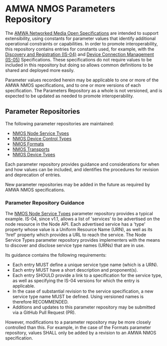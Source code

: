 # AMWA NMOS Parameters Repository

The [AMWA Networked Media Open Specifications](https://github.com/AMWA-TV/nmos) are intended to support extensibility, using constants for parameter values that identify additional operational constraints or capabilities. In order to promote interoperability, this repository contains entries for constants used, for example, with the [Discovery and Registration (IS-04)](https://github.com/AMWA-TV/nmos-discovery-registration) and [Device Connection Management (IS-05)](https://github.com/AMWA-TV/nmos-device-connection-management) Specifications. These specifications do not require values to be included in this repository but doing so allows common definitions to be shared and deployed more easily.

Parameter values recorded herein may be applicable to one or more of the AMWA NMOS specifications, and to one or more versions of each specification. The Parameters Repository as a whole is not versioned, and is expected to be updated as needed to promote interoperability.

## Parameter Repositories

The following parameter repositories are maintained:

- [NMOS Node Service Types](node-service-types/)
- [NMOS Device Control Types](device-control-types/)
- [NMOS Formats](formats/)
- [NMOS Transports](transports/)
- [NMOS Device Types](device-types/)

Each parameter repository provides guidance and considerations for when and how values can be included, and identifies the procedures for revision and deprecation of entries.

New parameter repositories may be added in the future as required by AMWA NMOS specifications.

### Parameter Repository Guidance

The [NMOS Node Service Types](node-service-types/) parameter repository provides a typical example. IS-04, since v1.1, allows a list of 'services' to be advertised on the node resource in the Node API. Each advertised service has a 'type' property whose value is a Uniform Resource Name (URN), as well as its 'href' property which provides a URL to reach the service. The Node Service Types parameter repository provides implementers with the means to discover and disclose service type names (URNs) that are in use.

Its guidance contains the following requirements:

- Each entry MUST define a unique service type name (which is a URN).
- Each entry MUST have a short description and proponent(s).
- Each entry SHOULD provide a link to a specification for the service type, as well as specifying the IS-04 versions for which the entry is applicable.
- In the case of substantial revision to the service specification, a new service type name MUST be defined. Using versioned names is therefore RECOMMENDED.
- Additions and updates to this parameter repository may be submitted via a GitHub Pull Request (PR).

However, modifications to a parameter repository may be more closely controlled than this. For example, in the case of the Formats parameter repository, values SHALL only be added by a revision to an AMWA NMOS specification.
